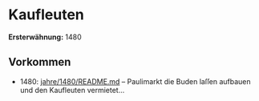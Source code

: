 # Kaufleuten

**Ersterwähnung:** 1480

## Vorkommen
- 1480: [jahre/1480/README.md](../jahre/1480/README.md) – Paulimarkt die
Buden laſſen aufbauen und den Kaufleuten vermietet...
